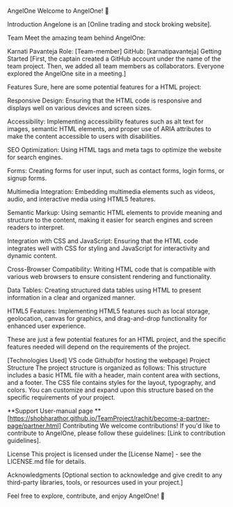 AngelOne
Welcome to AngelOne! 🚀

Introduction
Angelone is an [Online trading and stock broking website].

Team
Meet the amazing team behind AngelOne:

Karnati Pavanteja
Role: [Team-member]
GitHub: [karnatipavanteja]
Getting Started
[First, the captain created a GitHub account under the name of the team project. Then, we added all team members as collaborators. Everyone explored the AngelOne site in a meeting.]

Features
Sure, here are some potential features for a HTML project:

Responsive Design: Ensuring that the HTML code is responsive and displays well on various devices and screen sizes.

Accessibility: Implementing accessibility features such as alt text for images, semantic HTML elements, and proper use of ARIA attributes to make the content accessible to users with disabilities.

SEO Optimization: Using HTML tags and meta tags to optimize the website for search engines.

Forms: Creating forms for user input, such as contact forms, login forms, or signup forms.

Multimedia Integration: Embedding multimedia elements such as videos, audio, and interactive media using HTML5 features.

Semantic Markup: Using semantic HTML elements to provide meaning and structure to the content, making it easier for search engines and screen readers to interpret.

Integration with CSS and JavaScript: Ensuring that the HTML code integrates well with CSS for styling and JavaScript for interactivity and dynamic content.

Cross-Browser Compatibility: Writing HTML code that is compatible with various web browsers to ensure consistent rendering and functionality.

Data Tables: Creating structured data tables using HTML to present information in a clear and organized manner.

HTML5 Features: Implementing HTML5 features such as local storage, geolocation, canvas for graphics, and drag-and-drop functionality for enhanced user experience.

These are just a few potential features for an HTML project, and the specific features needed will depend on the requirements of the project.

[Technologies Used]
VS code
Github(for hosting the webpage)
Project Structure
The project structure is organized as follows:
This structure includes a basic HTML file with a header, main content area with sections, and a footer. The CSS file contains styles for the layout, typography, and colors. You can customize and expand upon this structure based on the specific requirements of your project.

**Support User-manual page **
[https://shobharathor.github.io/TeamProject/rachit/become-a-partner-page/partner.html]
Contributing
We welcome contributions! If you'd like to contribute to AngelOne, please follow these guidelines: [Link to contribution guidelines].

License
This project is licensed under the [License Name] - see the LICENSE.md file for details.

Acknowledgments
[Optional section to acknowledge and give credit to any third-party libraries, tools, or resources used in your project.]

Feel free to explore, contribute, and enjoy AngelOne! 🌟
